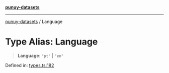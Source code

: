 [**punuy-datasets**](../README.md)

***

[punuy-datasets](../README.md) / Language

# Type Alias: Language

> **Language**: `"pt"` \| `"en"`

Defined in: [types.ts:182](https://github.com/andrefs/punuy-datasets/blob/850c8b8821307795ffd38b3231bd396eabb0ce41/src/lib/types.ts#L182)

